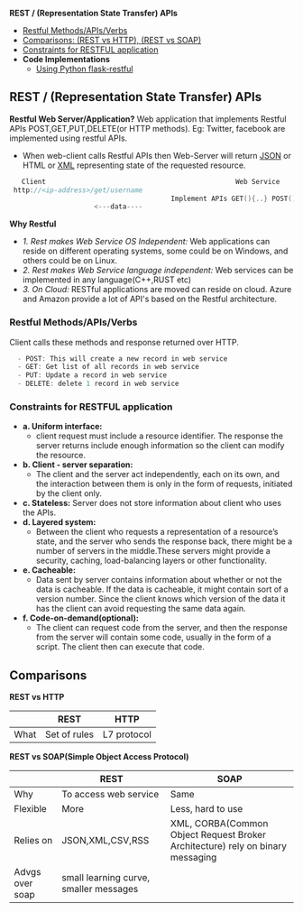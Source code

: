 **REST / (Representation State Transfer) APIs**
- [Restful Methods/APIs/Verbs](#m)
- [Comparisons: (REST vs HTTP), (REST vs SOAP)](#vs)
- [Constraints for RESTFUL application](#c)
- **Code Implementations**
   - [Using Python flask-restful](/Languages/ScriptingLanguages/Python/web-frameworks/flask-restful)


## REST / (Representation State Transfer) APIs
**Restful Web Server/Application?** Web application that implements Restful APIs POST,GET,PUT,DELETE(or HTTP methods). Eg: Twitter, facebook are implemented using restful APIs.
- When web-client calls Restful APIs then Web-Server will return [JSON](/Languages/ScriptingLanguages/JavaScript) or HTML or [XML](/Languages/Markup_Language) representing state of the requested resource.
```c
   Client	                        	                Web Service
 http://<ip-address>/get/username
                                        Implement APIs GET(){..} POST(){..} DELETE(){..} PUT(){..}
                     <---data----
```
**Why Restful**
- *1. Rest makes Web Service OS Independent:* Web applications can reside on different operating systems, some could be on Windows, and others could be on Linux.
- *2. Rest makes Web Service language independent:* Web services can be implemented in any language(C++,RUST etc)
- *3. On Cloud:* RESTful applications are moved can reside on cloud. Azure and Amazon provide a lot of API's based on the Restful architecture. 

<a name=m></a>
### Restful Methods/APIs/Verbs
Client calls these methods and response returned over HTTP.
```c
  - POST: This will create a new record in web service
  - GET: Get list of all records in web service
  - PUT: Update a record in web service
  - DELETE: delete 1 record in web service
```
<a name=c></a>
### Constraints for RESTFUL application
- **a. Uniform interface:**
  - client request must include a resource identifier. The response the server returns include enough information so the client can modify the resource.
- **b. Client - server separation:** 
  - The client and the server act independently, each on its own, and the interaction between them is only in the form of requests, initiated by the client only.
- **c. Stateless:** Server does not store information about client who uses the APIs.
- **d. Layered system:** 
  - Between the client who requests a representation of a resource’s state, and the server who sends the response back, there might be a number of servers in the middle.These servers might provide a security, caching, load-balancing layers or                 other functionality. 
- **e. Cacheable:** 
  - Data sent by server contains information about whether or not the data is cacheable. If the data is cacheable, it might contain sort of a version number. Since the client knows which version of the data it has the client can avoid requesting the                         same data again.
- **f. Code-on-demand(optional):** 
  - The client can request code from the server, and then the response from the server will contain some code, usually in the form of a script. The client then can execute that code.

<a name=vs></a>
## Comparisons
**REST vs HTTP**

||REST|HTTP|
|---|---|---|
|What|Set of rules|L7 protocol|

**REST vs SOAP(Simple Object Access Protocol)**

||REST|SOAP|
|---|---|---|
|Why|To access web service|Same|
|Flexible|More|Less, hard to use|
|Relies on|JSON,XML,CSV,RSS|XML, CORBA(Common Object Request Broker Architecture) rely on binary messaging|
|Advgs over soap|small learning curve, smaller messages||


